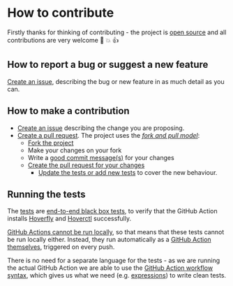 # How to contribute

Firstly thanks for thinking of contributing - the project is [open source](https://opensource.guide/how-to-contribute/) and all contributions are very welcome :slightly_smiling_face: :boom: :thumbsup:

## How to report a bug or suggest a new feature

[Create an issue](https://github.com/agilepathway/hoverfly-github-action/issues), describing the bug or new feature in as much detail as you can.

## How to make a contribution

  * [Create an issue](https://github.com/agilepathway/hoverfly-github-action/issues) describing the change you are proposing.
  * [Create a pull request](https://docs.github.com/en/github/collaborating-with-issues-and-pull-requests/about-pull-requests).  The project uses the _[fork and pull model](https://docs.github.com/en/github/collaborating-with-issues-and-pull-requests/about-collaborative-development-models)_:
    * [Fork the project](https://docs.github.com/en/github/collaborating-with-issues-and-pull-requests/working-with-forks)
    * Make your changes on your fork
    * Write a [good commit message(s)](https://chris.beams.io/posts/git-commit/) for your changes
    * [Create the pull request for your changes](https://docs.github.com/en/github/collaborating-with-issues-and-pull-requests/proposing-changes-to-your-work-with-pull-requests)
      * [Update the tests or add new tests](#running-the-tests) to cover the new behaviour.

## Running the tests

The [tests](.github/workflows/tests.yml) are [end-to-end black box tests](http://softwaretestingfundamentals.com/black-box-testing), to verify that the GitHub Action installs [Hoverfly](https://docs.hoverfly.io) and [Hoverctl](https://docs.hoverfly.io/en/latest/pages/keyconcepts/hoverctl.html) successfully.

[GitHub Actions cannot be run locally](https://github.community/t/can-i-run-github-actions-on-my-laptop/17019/2), so that means that these tests cannot be run locally either.  Instead, they run automatically as a [GitHub Action themselves](https://github.com/agilepathway/hoverfly-github-action/actions?query=workflow%3ATest), triggered on every push.

There is no need for a separate language for the tests - as we are running the actual GitHub Action we are able to use the [GitHub Action workflow syntax](https://docs.github.com/en/actions/reference/workflow-syntax-for-github-actions), which gives us what we need (e.g. [expressions](https://docs.github.com/en/actions/reference/context-and-expression-syntax-for-github-actions#about-contexts-and-expressions)) to write clean tests.


